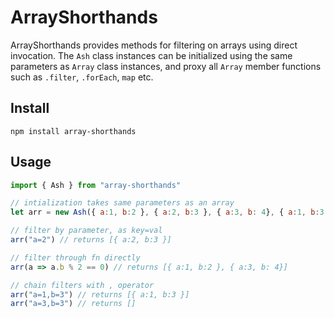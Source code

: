 # ArrayShorthands

ArrayShorthands provides methods for filtering on arrays using direct invocation. The `Ash` class instances can be initialized using the same parameters as `Array` class instances, and proxy all `Array` member functions such as `.filter`, `.forEach`, `map` etc.

## Install

    npm install array-shorthands

## Usage

```javascript
import { Ash } from "array-shorthands"

// intialization takes same parameters as an array
let arr = new Ash({ a:1, b:2 }, { a:2, b:3 }, { a:3, b: 4}, { a:1, b:3 })

// filter by parameter, as key=val
arr("a=2") // returns [{ a:2, b:3 }]

// filter through fn directly
arr(a => a.b % 2 == 0) // returns [{ a:1, b:2 }, { a:3, b: 4}]

// chain filters with , operator
arr("a=1,b=3") // returns [{ a:1, b:3 }]
arr("a=3,b=3") // returns []
```
